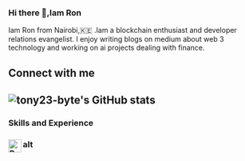 ### Hi there 👋,Iam Ron

 Iam Ron from Nairobi,:kenya: .Iam a blockchain enthusiast and developer relations evangelist.
 I enjoy writing blogs on medium about web 3 technology and working on ai projects dealing with finance.
  <h2>Connect with me<h2>
  
 ![tony23-byte's GitHub stats](https://github-readme-stats.vercel.app/api?username=rony23-byte&theme=dark&show_icons=true)
<h3>Skills and Experience<h3>
 <img  align ="left" alt="Python" width="26px"src= "https://imgs.search.brave.com/5DoSzEuC1BbvESXMLzzBpi1qyi8ovB27el9uThi8aEs/rs:fit:476:225:1/g:ce/aHR0cHM6Ly90c2U0/Lm1tLmJpbmcubmV0/L3RoP2lkPU9JUC54/Z0ZveUFnR2JrcVV1/U09YWDJSajBRSGFI/WSZwaWQ9QXBp"> alt
 


 
